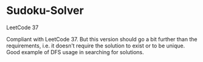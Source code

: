 # Sudoku-Solver
LeetCode 37

Compliant with LeetCode 37. But this version should go a bit further than the requirements, i.e. it doesn't require the solution to exist or to be unique.
Good example of DFS usage in searching for solutions.
